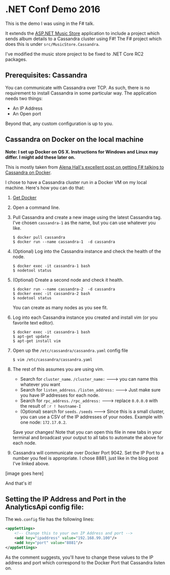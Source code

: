 # .NET Conf Demo 2016

This is the demo I was using in the F# talk.

It extends the [ASP.NET Music Store](https://github.com/aspnet/musicstore) application to include a project which sends album details to a Cassandra cluster using F#!  The F# project which does this is under `src/MusicStore.Cassandra`.

I've modified the music store project to be fixed to .NET Core RC2 packages.

## Prerequisites: Cassandra

You can communicate with Cassandra over TCP.  As such, there is no requirement to install Cassandra in some particular way.  The application needs two things:

- An IP Address
- An Open port

Beyond that, any custom configuration is up to you.

## Cassandra on Docker on the local machine

**Note: I set up Docker on OS X.  Instructions for Windows and Linux may differ.  I might add these later on.**

This is mostly taken from [Alena Hall's excellent post on getting F# talking to Cassandra on Docker](https://lenadroid.github.io/posts/cassandra-docker-fsharp.html).

I chose to have a Cassandra cluster run in a Docker VM on my local machine.  Here's how you can do that:

1. [Get Docker](https://docs.docker.com/engine/installation/)
2. Open a command line.
3. Pull Cassandra and create a new image using the latest Cassandra tag.  I've chosen `cassandra-1` as the name, but you can use whatever you like.

	```
	$ docker pull cassandra
	$ docker run --name cassandra-1	 -d cassandra
	```

4. (Optional) Log into the Cassandra instance and check the health of the node.

	```
	$ docker exec -it cassandra-1 bash
	$ nodetool status
	```
5. (Optional) Create a second node and check it health.

	```
	$ docker run --name cassandra-2	 -d cassandra
	$ docker exec -it cassandra-2 bash
	$ nodetool status
	```
	
	You can create as many nodes as you see fit.

6. Log into each Cassandra instance you created and install vim (or you favorite text editor).

	```
	$ docker exec -it cassandra-1 bash
	$ apt-get update
	$ apt-get install vim
	```
	
7. Open up the `/etc/cassandra/cassandra.yaml` config file

	```
	$ vim /etc/cassandra/cassandra.yaml
	```
	
8. The rest of this assumes you are using vim.  

	* Search for `cluster_name`.  `/cluster_name:` ---> you can name this whatever you want
	* Search for `listen_address`. `/listen_address:` ---> Just make sure you have IP addresses for each node.
	* Search for `rpc_address`.  `/rpc_address:` ---> replace `0.0.0.0` with the result of `:r ! hostname-I`
	* (Optional) search for `seeds`. `/seeds` ---> Since this is a small cluster, you can use a CSV of the IP addresses of your nodes.  Example with one node: `172.17.0.2`.
	
	Save your changes!  Note that you can open this file in new tabs in your terminal and broadcast your output to all tabs to automate the above for each node.
	
9. Cassandra will communicate over Docker Port 9042.  Set the IP Port to a number you feel is appropriate.  I chose 8881, just like in the blog post I've linked above.

[image goes here]

And that's it!

## Setting the IP Address and Port in the AnalyticsApi config file:

The `Web.config` file has the following lines:

```xml
<appSettings>
	<!-- Change this to your own IP Address and port -->
    <add key="ipaddress" value="192.168.99.100"/>
    <add key="port" value="8881"/>
</appSettings>
```

As the comment suggests, you'll have to change these values to the IP address and port which correspond to the Docker Port that Cassandra listen on.
